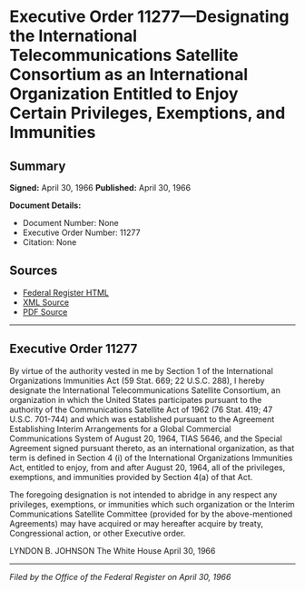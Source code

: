 # Executive Order 11277—Designating the International Telecommunications Satellite Consortium as an International Organization Entitled to Enjoy Certain Privileges, Exemptions, and Immunities

## Summary

**Signed:** April 30, 1966
**Published:** April 30, 1966

**Document Details:**
- Document Number: None
- Executive Order Number: 11277
- Citation: None

## Sources
- [Federal Register HTML](https://www.presidency.ucsb.edu/documents/executive-order-11277-designating-the-international-telecommunications-satellite)
- [XML Source](None)
- [PDF Source](None)

---

## Executive Order 11277

By virtue of the authority vested in me by Section 1 of the International Organizations Immunities Act (59 Stat. 669; 22 U.S.C. 288), I hereby designate the International Telecommunications Satellite Consortium, an organization in which the United States participates pursuant to the authority of the Communications Satellite Act of 1962 (76 Stat. 419; 47 U.S.C. 701-744) and which was established pursuant to the Agreement Establishing Interim Arrangements for a Global Commercial Communications System of August 20, 1964, TIAS 5646, and the Special Agreement signed pursuant thereto, as an international organization, as that term is defined in Section 4 (i) of the International Organizations Immunities Act, entitled to enjoy, from and after August 20, 1964, all of the privileges, exemptions, and immunities provided by Section 4(a) of that Act.

The foregoing designation is not intended to abridge in any respect any privileges, exemptions, or immunities which such organization or the Interim Communications Satellite Committee (provided for by the above-mentioned Agreements) may have acquired or may hereafter acquire by treaty, Congressional action, or other Executive order.

LYNDON B. JOHNSON
The White House
April 30, 1966

---

*Filed by the Office of the Federal Register on April 30, 1966*
